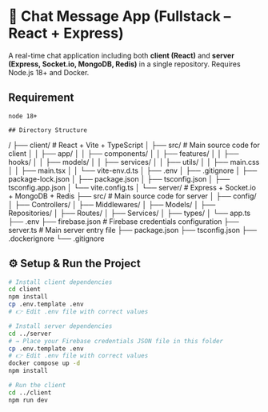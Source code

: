# 💬 Chat Message App (Fullstack – React + Express)

A real-time chat application including both **client (React)** and **server (Express, Socket.io, MongoDB, Redis)** in a single repository. Requires Node.js 18+ and Docker.

## Requirement

```
node 18+

## Directory Structure

```
/
├── client/    # React + Vite + TypeScript
│   ├── src/   # Main source code for client
│   │   ├── app/
│   │   ├── components/
│   │   ├── features/
│   │   ├── hooks/
│   │   ├── models/
│   │   ├── services/
│   │   ├── utils/
│   │   ├── main.css
│   │   ├── main.tsx
│   │   └── vite-env.d.ts
│   ├── .env
│   ├── .gitignore
│   ├── package-lock.json
│   ├── package.json
│   ├── tsconfig.json
│   ├── tsconfig.app.json
│   └── vite.config.ts
│
└── server/    # Express + Socket.io + MongoDB + Redis
    ├── src/   # Main source code for server
    │   ├── config/
    │   ├── Controllers/
    │   ├── Middlewares/
    │   ├── Models/
    │   ├── Repositories/
    │   ├── Routes/
    │   ├── Services/
    │   ├── types/
    │   └── app.ts
    ├── .env
    ├── firebase.json   # Firebase credentials configuration
    ├── server.ts       # Main server entry file
    ├── package.json
    ├── tsconfig.json
    ├── .dockerignore
    └── .gitignore



## ⚙️ Setup & Run the Project

```bash
# Install client dependencies
cd client
npm install
cp .env.template .env
# 👉 Edit .env file with correct values

# Install server dependencies
cd ../server
# → Place your Firebase credentials JSON file in this folder
cp .env.template .env
# 👉 Edit .env file with correct values
docker compose up -d
npm install

# Run the client
cd ../client
npm run dev